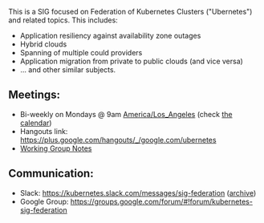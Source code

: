 This is a SIG focused on Federation of Kubernetes Clusters ("Ubernetes") and related topics.  This includes:

* Application resiliency against availability zone outages
* Hybrid clouds
* Spanning of multiple could providers
* Application migration from private to public clouds (and vice versa)
* ... and other similar subjects.

## Meetings:
* Bi-weekly on Mondays @ 9am [America/Los_Angeles](http://time.is/Los_Angeles) (check [the calendar](https://calendar.google.com/calendar/embed?src=cgnt364vd8s86hr2phapfjc6uk%40group.calendar.google.com&ctz=America/Los_Angeles))
* Hangouts link: <https://plus.google.com/hangouts/_/google.com/ubernetes>
* [Working Group Notes](https://docs.google.com/document/d/18mk62nOXE_MCSSnb4yJD_8UadtzJrYyJxFwbrgabHe8/edit)

## Communication:
* Slack: <https://kubernetes.slack.com/messages/sig-federation> ([archive](http://kubernetes.slackarchive.io/sig-federation))
* Google Group: <https://groups.google.com/forum/#!forum/kubernetes-sig-federation>
